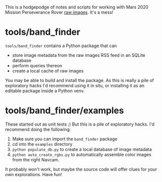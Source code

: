 This is a hodgepodge of notes and scripts for working with
Mars 2020 Mission Perseverance Rover [raw images](https://mars.nasa.gov/mars2020/multimedia/raw-images/).  It's a mess!

# tools/band_finder

`tools/band_finder` contains a Python package that can
* store image metadata from the raw images RSS feed in an SQLite database 
* perform queries thereon
* create a local cache of raw images

You may be able to build and install the package.  As this is really a pile of exploratory hacks I'd recommend using it in situ, or installing it as an editable package inside a Python venv.

# tools/band_finder/examples

These started out as unit tests ;)  But this is a pile of exploratory hacks.  I'd recommend doing the following:

1. Make sure you can import the `band_finder` package
2. cd into the `examples` directory
3. `python populate_db.py` to create a local database of image metadata
4. `python auto_create_rgbs.py` to automatically assemble color images from
   the right Navcam.

It probably won't work, but maybe the source code will offer clues for your own explorations.  Have fun!


